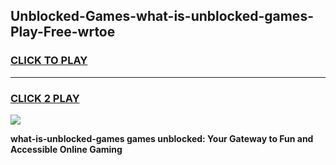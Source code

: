 
## Unblocked-Games-what-is-unblocked-games-Play-Free-wrtoe
<h3>
<a href="https://premium76.site?title=what-is-unblocked-games&ref=10A">CLICK TO PLAY</a></h3>
<hr>

<h3>
<a href="https://premium76.site?title=what-is-unblocked-games&ref=10A">CLICK 2 PLAY</a>
  
</h3>

<a href="https://premium76.site?title=what-is-unblocked-games&ref=10A"><img src="https://clearcache.store/games.png"></a>


**what-is-unblocked-games games unblocked: Your Gateway to Fun and Accessible Online Gaming**
